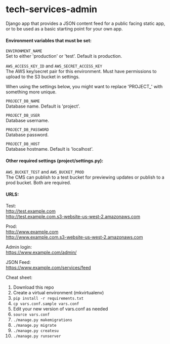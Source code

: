 # tech-services-admin

Django app that provides a JSON content feed for a public facing static app, or to be used as a basic starting point for your own app.

#### Environment variables that must be set:

`ENVIRONMENT_NAME`  
Set to either 'production' or 'test'. Default is production.  

`AWS_ACCESS_KEY_ID` and `AWS_SECRET_ACCESS_KEY`  
The AWS key/secret pair for this environment. Must have permissions to upload to the S3 bucket in settings.

When using the settings below, you might want to replace 'PROJECT_' with something more unique.  

`PROJECT_DB_NAME`  
Database name. Default is 'project'.

`PROJECT_DB_USER`  
Database username.

`PROJECT_DB_PASSWORD`  
Database password.

`PROJECT_DB_HOST`  
Database hostname. Default is 'localhost'.

#### Other required settings (project/settings.py):

`AWS_BUCKET_TEST` and `AWS_BUCKET_PROD`  
The CMS can publish to a test bucket for previewing updates or publish to a prod bucket. Both are required.

#### URLS:

Test:  
http://test.example.com  
http://test.example.com.s3-website-us-west-2.amazonaws.com  

Prod:  
http://www.example.com  
http://www.example.com.s3-website-us-west-2.amazonaws.com  

Admin login:  
https://www.example.com/admin/

JSON Feed:  
https://www.example.com/services/feed  

Cheat sheet:  
1. Download this repo
2. Create a virtual environment (mkvirtualenv)
3. `pip install -r requirements.txt`
4. `cp vars.conf.sample vars.conf`
5. Edit your new version of vars.conf as needed
6. `source vars.conf`
7. `./manage.py makemigrations`
8. `./manage.py migrate`
9. `./manage.py createsu`
10. `./manage.py runserver`